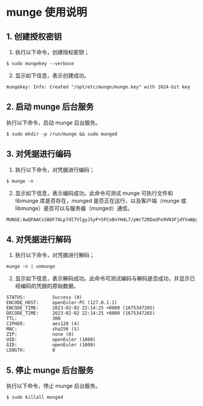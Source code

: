 # munge 使用说明

## 1. 创建授权密钥

1. 执行以下命令，创建授权密钥；

```
$ sudo mungekey --verbose
```

2. 显示如下信息，表示创建成功。

```
mungekey: Info: Created "/opt/etc/munge/munge.key" with 1024-bit key
```

## 2. 启动 munge 后台服务

执行以下命令，启动 munge 后台服务。

```
$ sudo mkdir -p /run/munge && sudo munged
```

## 3. 对凭据进行编码

1. 执行以下命令，对凭据进行编码；

```
$ munge -n
```

2. 显示如下信息，表示编码成功。此命令可测试 munge 可执行文件和 libmunge 库是否存在，munged 是否正在运行，以及客户端（munge 或 libmunge）是否可以与服务器（munged）通信。

```
MUNGE:AwQFAACsSBOF7ALp7dlTVlgyJSyP+5FCoBnYH4L7/pWcT2RDadFe9VN3FjdYVwWpgFky6gjb6rLlUFmrRAYgbCkVegE6VOrHp0IiDISahhN7mJQv9dNhHmaiyUMRNIMzl/FivbI=:
```

## 4. 对凭据进行解码

1. 执行以下命令，对凭据进行解码；

```
munge -n | unmunge
```

2. 显示如下信息，表示解码成功。此命令可测试编码与解码是否成功，并显示已经编码的凭据的原始数据。

```
STATUS:          Success (0)
ENCODE_HOST:     openEuler-PC (127.0.1.1)
ENCODE_TIME:     2023-02-02 22:14:25 +0800 (1675347265)
DECODE_TIME:     2023-02-02 22:14:25 +0800 (1675347265)
TTL:             300
CIPHER:          aes128 (4)
MAC:             sha256 (5)
ZIP:             none (0)
UID:             openEuler (1000)
GID:             openEuler (1000)
LENGTH:          0
```

## 5. 停止 munge 后台服务

执行以下命令，停止 munge 后台服务。

```
$ sudo killall munged
```
